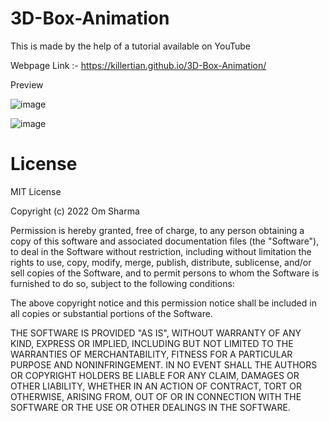 # 3D-Box-Animation

This is made by the help of a tutorial available on YouTube 

Webpage Link :- https://killertian.github.io/3D-Box-Animation/

Preview

![image](https://user-images.githubusercontent.com/77867638/199788678-7051393b-6125-48b3-8647-4dce47af16f8.png)

![image](https://user-images.githubusercontent.com/77867638/199789570-330c5f0b-ed4b-4eeb-bf3a-6ac26b42c137.png)

# License

MIT License

Copyright (c) 2022 Om Sharma

Permission is hereby granted, free of charge, to any person obtaining a copy
of this software and associated documentation files (the "Software"), to deal
in the Software without restriction, including without limitation the rights
to use, copy, modify, merge, publish, distribute, sublicense, and/or sell
copies of the Software, and to permit persons to whom the Software is
furnished to do so, subject to the following conditions:

The above copyright notice and this permission notice shall be included in all
copies or substantial portions of the Software.

THE SOFTWARE IS PROVIDED "AS IS", WITHOUT WARRANTY OF ANY KIND, EXPRESS OR
IMPLIED, INCLUDING BUT NOT LIMITED TO THE WARRANTIES OF MERCHANTABILITY,
FITNESS FOR A PARTICULAR PURPOSE AND NONINFRINGEMENT. IN NO EVENT SHALL THE
AUTHORS OR COPYRIGHT HOLDERS BE LIABLE FOR ANY CLAIM, DAMAGES OR OTHER
LIABILITY, WHETHER IN AN ACTION OF CONTRACT, TORT OR OTHERWISE, ARISING FROM,
OUT OF OR IN CONNECTION WITH THE SOFTWARE OR THE USE OR OTHER DEALINGS IN THE
SOFTWARE.
